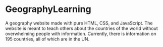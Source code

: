 # GeographyLearning
A geography website made with pure HTML, CSS, and JavaScript. The website is meant to teach others about the countries of the world without overwhelming people with information. Currently, there is information on 195 countries, all of which are in the UN.
